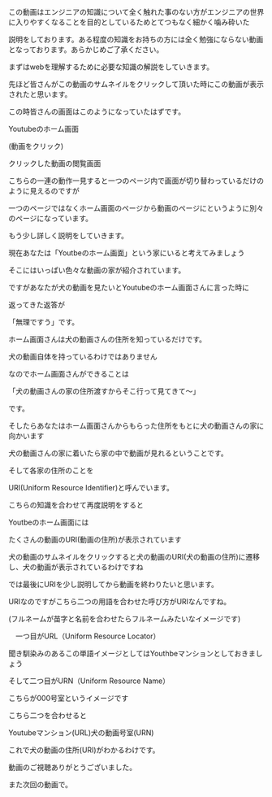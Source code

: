 
この動画はエンジニアの知識について全く触れた事のない方がエンジニアの世界に入りやすくなることを目的としているためとてつもなく細かく噛み砕いた

説明をしております。ある程度の知識をお持ちの方には全く勉強にならない動画となっております。あらかじめご了承ください。

まずはwebを理解するために必要な知識の解説をしていきます。

先ほど皆さんがこの動画のサムネイルをクリックして頂いた時にこの動画が表示されたと思います。

この時皆さんの画面はこのようになっていたはずです。

Youtubeのホーム画面　

(動画をクリック)

クリックした動画の閲覧画面

こちらの一連の動作一見すると一つのページ内で画面が切り替わっているだけのように見えるのですが

一つのページではなくホーム画面のページから動画のページにというように別々のページになっています。

もう少し詳しく説明をしていきます。

現在あなたは「Youtbeのホーム画面」という家にいると考えてみましょう

そこにはいっぱい色々な動画の家が紹介されています。

ですがあなたが犬の動画を見たいとYoutubeのホーム画面さんに言った時に

返ってきた返答が

「無理ですう」です。

ホーム画面さんは犬の動画さんの住所を知っているだけです。

犬の動画自体を持っているわけではありません

なのでホーム画面さんができることは

「犬の動画さんの家の住所渡すからそこ行って見てきて〜」

です。

そしたらあなたはホーム画面さんからもらった住所をもとに犬の動画さんの家に向かいます

犬の動画さんの家に着いたら家の中で動画が見れるということです。

そして各家の住所のことを

URI(Uniform Resource Identifier)と呼んでいます。

こちらの知識を合わせて再度説明をすると

Youtbeのホーム画面には

たくさんの動画のURI(動画の住所)が表示されています

犬の動画のサムネイルをクリックすると犬の動画のURI(犬の動画の住所)に遷移し、犬の動画が表示されているわけですね

では最後にURIを少し説明してから動画を終わりたいと思います。

URIなのですがこちら二つの用語を合わせた呼び方がURIなんですね。

(フルネームが苗字と名前を合わせたらフルネームみたいなイメージです)

　一つ目がURL（Uniform Resource Locator）

 聞き馴染みのあるこの単語イメージとしてはYouthbeマンションとしておきましょう

 そして二つ目がURN（Uniform Resource Name）

 こちらが000号室というイメージです

 こちら二つを合わせると

 Youtubeマンション(URL)犬の動画号室(URN)

 これで犬の動画の住所(URI)がわかるわけです。

 動画のご視聴ありがとうございました。

また次回の動画で。


